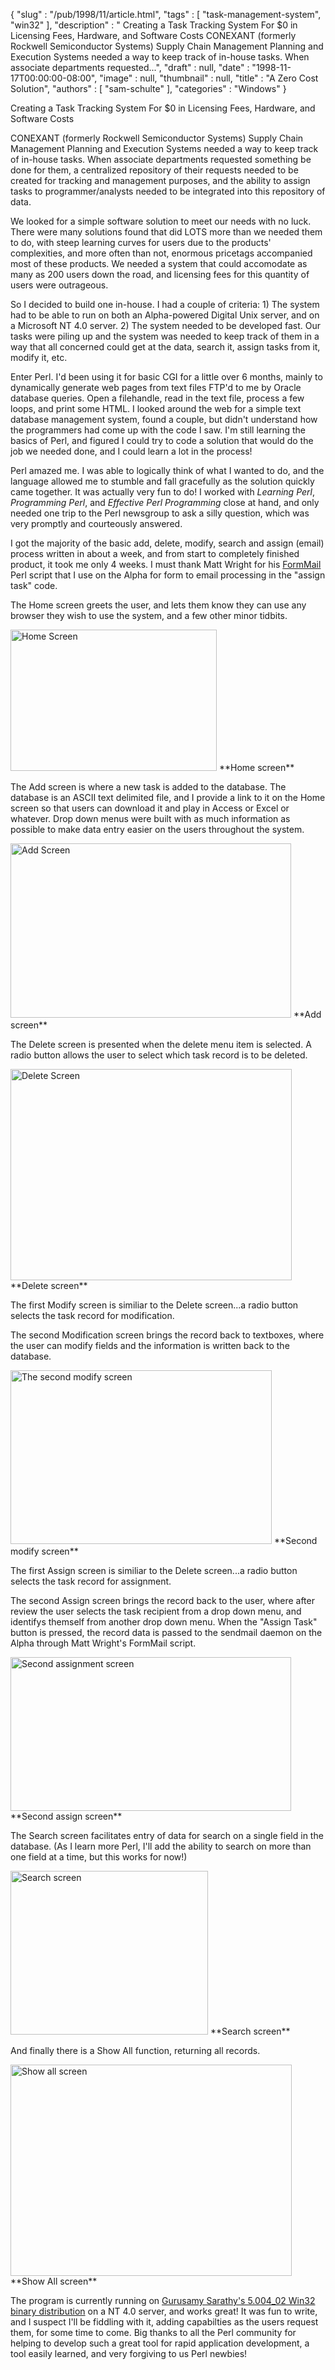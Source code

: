 {
   "slug" : "/pub/1998/11/article.html",
   "tags" : [
      "task-management-system",
      "win32"
   ],
   "description" : " Creating a Task Tracking System For $0 in Licensing Fees, Hardware, and Software Costs CONEXANT (formerly Rockwell Semiconductor Systems) Supply Chain Management Planning and Execution Systems needed a way to keep track of in-house tasks. When associate departments requested...",
   "draft" : null,
   "date" : "1998-11-17T00:00:00-08:00",
   "image" : null,
   "thumbnail" : null,
   "title" : "A Zero Cost Solution",
   "authors" : [
      "sam-schulte"
   ],
   "categories" : "Windows"
}



Creating a Task Tracking System For $0 in Licensing Fees, Hardware, and Software Costs

CONEXANT (formerly Rockwell Semiconductor Systems) Supply Chain Management Planning and Execution Systems needed a way to keep track of in-house tasks. When associate departments requested something be done for them, a centralized repository of their requests needed to be created for tracking and management purposes, and the ability to assign tasks to programmer/analysts needed to be integrated into this repository of data.

We looked for a simple software solution to meet our needs with no luck. There were many solutions found that did LOTS more than we needed them to do, with steep learning curves for users due to the products' complexities, and more often than not, enormous pricetags accompanied most of these products. We needed a system that could accomodate as many as 200 users down the road, and licensing fees for this quantity of users were outrageous.

So I decided to build one in-house. I had a couple of criteria: 1) The system had to be able to run on both an Alpha-powered Digital Unix server, and on a Microsoft NT 4.0 server. 2) The system needed to be developed fast. Our tasks were piling up and the system was needed to keep track of them in a way that all concerned could get at the data, search it, assign tasks from it, modify it, etc.

Enter Perl. I'd been using it for basic CGI for a little over 6 months, mainly to dynamically generate web pages from text files FTP'd to me by Oracle database queries. Open a filehandle, read in the text file, process a few loops, and print some HTML. I looked around the web for a simple text database management system, found a couple, but didn't understand how the programmers had come up with the code I saw. I'm still learning the basics of Perl, and figured I could try to code a solution that would do the job we needed done, and I could learn a lot in the process!

Perl amazed me. I was able to logically think of what I wanted to do, and the language allowed me to stumble and fall gracefully as the solution quickly came together. It was actually very fun to do! I worked with *Learning Perl*, *Programming Perl*, and *Effective Perl Programming* close at hand, and only needed one trip to the Perl newsgroup to ask a silly question, which was very promptly and courteously answered.

I got the majority of the basic add, delete, modify, search and assign (email) process written in about a week, and from start to completely finished product, it took me only 4 weeks. I must thank Matt Wright for his [FormMail](http://www.worldwidemart.com/scripts/) Perl script that I use on the Alpha for form to email processing in the "assign task" code.

The Home screen greets the user, and lets them know they can use any browser they wish to use the system, and a few other minor tidbits.

<img src="/images/_pub_1998_11_article/home.gif" alt="Home Screen" width="330" height="226" />
**Home screen**

The Add screen is where a new task is added to the database. The database is an ASCII text delimited file, and I provide a link to it on the Home screen so that users can download it and play in Access or Excel or whatever. Drop down menus were built with as much information as possible to make data entry easier on the users throughout the system.

<img src="/images/_pub_1998_11_article/add.gif" alt="Add Screen" width="449" height="279" />
**Add screen**

The Delete screen is presented when the delete menu item is selected. A radio button allows the user to select which task record is to be deleted.

<img src="/images/_pub_1998_11_article/delete.gif" alt="Delete Screen" width="450" height="338" />
**Delete screen**

The first Modify screen is similiar to the Delete screen...a radio button selects the task record for modification.

The second Modification screen brings the record back to textboxes, where the user can modify fields and the information is written back to the database.

<img src="/images/_pub_1998_11_article/modify.gif" alt="The second modify screen" width="418" height="278" />
**Second modify screen**

The first Assign screen is similiar to the Delete screen...a radio button selects the task record for assignment.

The second Assign screen brings the record back to the user, where after review the user selects the task recipient from a drop down menu, and identifys themself from another drop down menu. When the "Assign Task" button is pressed, the record data is passed to the sendmail daemon on the Alpha through Matt Wright's FormMail script.

<img src="/images/_pub_1998_11_article/assign.gif" alt="Second assignment screen" width="449" height="246" />
**Second assign screen**

The Search screen facilitates entry of data for search on a single field in the database. (As I learn more Perl, I'll add the ability to search on more than one field at a time, but this works for now!)

<img src="/images/_pub_1998_11_article/search.gif" alt="Search screen" width="316" height="262" />
**Search screen**

And finally there is a Show All function, returning all records.

<img src="/images/_pub_1998_11_article/showall.gif" alt="Show all screen" width="450" height="338" />
**Show All screen**

The program is currently running on [Gurusamy Sarathy's 5.004\_02 Win32 binary distribution](/CPAN-local/ports/win32/Standard/x86/) on a NT 4.0 server, and works great! It was fun to write, and I suspect I'll be fiddling with it, adding capabilties as the users request them, for some time to come. Big thanks to all the Perl community for helping to develop such a great tool for rapid application development, a tool easily learned, and very forgiving to us Perl newbies!
